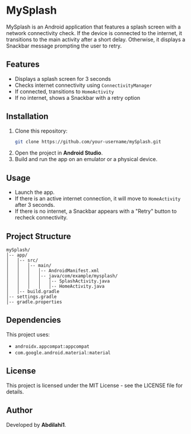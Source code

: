 # MySplash

MySplash is an Android application that features a splash screen with a network connectivity check. If the device is connected to the internet, it transitions to the main activity after a short delay. Otherwise, it displays a Snackbar message prompting the user to retry.

## Features

- Displays a splash screen for 3 seconds
- Checks internet connectivity using `ConnectivityManager`
- If connected, transitions to `HomeActivity`
- If no internet, shows a Snackbar with a retry option

## Installation

1. Clone this repository:
   ```sh
   git clone https://github.com/your-username/mySplash.git
   ```
2. Open the project in **Android Studio**.
3. Build and run the app on an emulator or a physical device.

## Usage

- Launch the app.
- If there is an active internet connection, it will move to `HomeActivity` after 3 seconds.
- If there is no internet, a Snackbar appears with a "Retry" button to recheck connectivity.

## Project Structure

```
mySplash/
│-- app/
│   │-- src/
│   │   │-- main/
│   │   │   │-- AndroidManifest.xml
│   │   │   │-- java/com/example/mysplash/
│   │   │   │   │-- SplashActivity.java
│   │   │   │   │-- HomeActivity.java
│   │-- build.gradle
│-- settings.gradle
│-- gradle.properties
```

## Dependencies

This project uses:

- `androidx.appcompat:appcompat`
- `com.google.android.material:material`

## License

This project is licensed under the MIT License - see the LICENSE file for details.

## Author

Developed by **Abdilahi1**.

